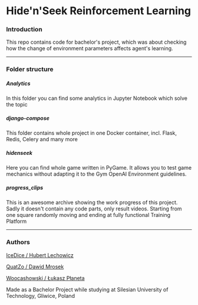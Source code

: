 # Hide'n'Seek Reinforcement Learning

### Introduction

This repo contains code for bachelor's project, which was about checking how the change of environment parameters affects agent's learning.

---

### Folder structure

##### Analytics

In this folder you can find some analytics in Jupyter Notebook which solve the topic

##### django-compose

This folder contains whole project in one Docker container, incl. Flask, Redis, Celery and many more

##### hidenseek

Here you can find whole game written in PyGame. It allows you to test game mechanics without adapting it to the Gym OpenAI Environment guidelines.

##### progress_clips

This is an awesome archive showing the work progress of this project. Sadly it doesn't contain any code parts, only result videos. Starting from one square randomly moving and ending at fully functional Training Platform

---

### Authors

[IceDice / Hubert Lechowicz](https://github.com/HubertLechowicz)

[QuatZo / Dawid Mrosek](https://github.com/QuatZo)

[Woocashowski / Łukasz Płaneta](https://github.com/woocashowski)

Made as a Bachelor Project while studying at Silesian University of Technology, Gliwice, Poland
